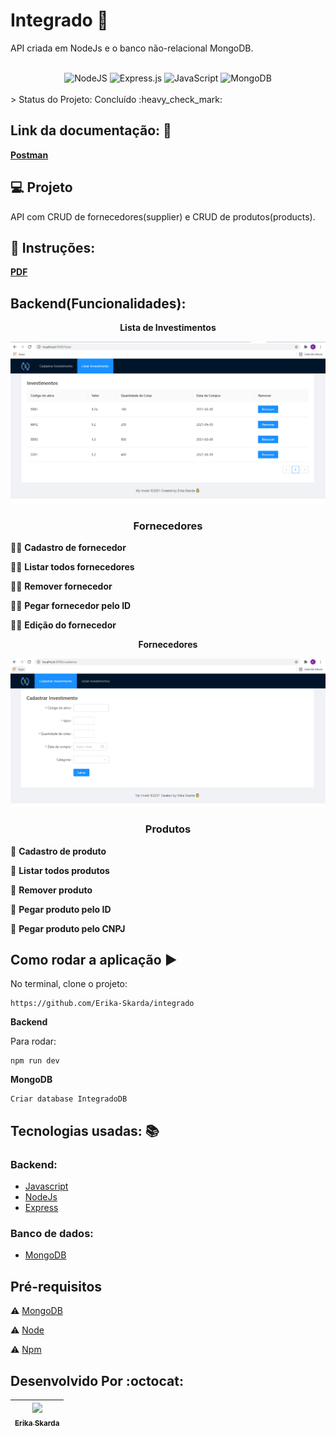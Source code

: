 # Integrado  👧

API criada em NodeJs e o banco não-relacional MongoDB.

</br>   

<div align="center">
 <img alt="NodeJS" src="https://img.shields.io/badge/node.js-%2343853D.svg?style=for-the-badge&logo=node-dot-js&logoColor=white"/>
 <img alt="Express.js" src="https://img.shields.io/badge/express.js-%23404d59.svg?style=for-the-badge&logo=express&logoColor=%2361DAFB"/>
 <img alt="JavaScript" src="https://img.shields.io/badge/javascript-%23323330.svg?style=for-the-badge&logo=javascript&logoColor=%23F7DF1E"/>
 <img alt="MongoDB" src ="https://img.shields.io/badge/MongoDB-%234ea94b.svg?style=for-the-badge&logo=mongodb&logoColor=white"/>
</div>

</br> 
> Status do Projeto: Concluído :heavy_check_mark: 
</br> 

## Link da documentação: :book:

<b>[Postman](https://documenter.getpostman.com/view/15971782/TzeTJpJS)</b>

## 💻 Projeto

API com CRUD de fornecedores(supplier) e CRUD de produtos(products).

## 🚀 Instruções:

<b>[PDF](https://github.com/Erika-Skarda/integrado/blob/main/Teste-Backend.pdf)</b>

## Backend(Funcionalidades):


<p align="center"><b>Lista de Investimentos</b></p>
 
![Listagem](https://github.com/Erika-Skarda/my-invest/blob/main/frontend/src/assets/fullstackweek2.png)

<h3 align="center"><b>Fornecedores</b></h3>

🙆‍♀️ <b>Cadastro de fornecedor</b>

🙆‍♀️ <b>Listar todos fornecedores</b>

🙆‍♀️ <b>Remover fornecedor</b>

🙆‍♀️ <b>Pegar fornecedor pelo ID</b>

🙆‍♀️ <b>Edição do fornecedor</b>

<p align="center"><b>Fornecedores</b></p>
 
![Tela no MongoDB da collection dos fornecedores](https://github.com/Erika-Skarda/my-invest/blob/main/frontend/src/assets/fullstackweek1.png)

<h3 align="center"><b>Produtos</b></h3>

🥑 <b>Cadastro de produto</b>

🥑 <b>Listar todos produtos</b>

🥑 <b>Remover produto</b>

🥑 <b>Pegar produto pelo ID</b>

🥑 <b>Pegar produto pelo CNPJ</b>

## Como rodar a aplicação :arrow_forward:

No terminal, clone o projeto: 

```
https://github.com/Erika-Skarda/integrado

```
<b><p>Backend</p></b>

Para rodar:

```
npm run dev

```
<b><p>MongoDB</p></b>

```
Criar database IntegradoDB

```

## Tecnologias usadas: :books:

### Backend: 

- [Javascript](https://www.javascript.com/)
- [NodeJs](https://nodejs.org/en/download)
- [Express](https://expressjs.com/)

### Banco de dados:

- [MongoDB](https://www.mongodb.com/)

## Pré-requisitos

:warning: [MongoDB](https://www.mongodb.com/)

:warning: [Node](https://nodejs.org/en/download/)

:warning: [Npm](https://www.npmjs.com/)

## Desenvolvido Por :octocat:

| [<img src="https://avatars1.githubusercontent.com/u/60902843?s=400&u=fca9219fa3416ab4b849077b9248f71d44133283&v=4" width=115><br><sub>Erika Skarda</sub>](https://www.linkedin.com/in/erika-skarda/) | 
| :---: |

